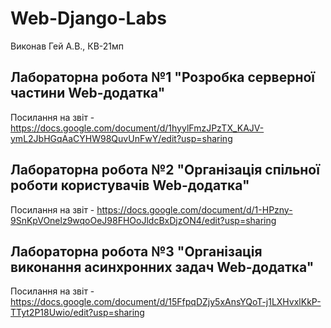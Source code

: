 # Web-Django-Labs
Виконав Гей А.В., КВ-21мп
## Лабораторна робота №1 "Розробка серверної частини Web-додатка"
Посилання на звіт - https://docs.google.com/document/d/1hyylFmzJPzTX_KAJV-ymL2JbHGqAaCYHW98QuvUnFwY/edit?usp=sharing

## Лабораторна робота №2 "Організація спільної роботи користувачів Web-додатка"
Посилання на звіт - https://docs.google.com/document/d/1-HPzny-9SnKpVOnelz9wqoOeJ98FHOoJldcBxDjzON4/edit?usp=sharing

## Лабораторна робота №3 "Організація  виконання асинхронних задач Web-додатка"
Посилання на звіт - https://docs.google.com/document/d/15FfpqDZjy5xAnsYQoT-j1LXHvxlKkP-TTyt2P18Uwio/edit?usp=sharing
